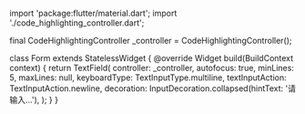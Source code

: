 import 'package:flutter/material.dart';
import './code_highlighting_controller.dart';

final CodeHighlightingController _controller = CodeHighlightingController();

class Form extends StatelessWidget {
  @override
  Widget build(BuildContext context) {
    return TextField(
      controller: _controller,
      autofocus: true,
      minLines: 5,
      maxLines: null,
      keyboardType: TextInputType.multiline,
      textInputAction: TextInputAction.newline,
      decoration: InputDecoration.collapsed(hintText: '请输入...'),
    );
  }
}
